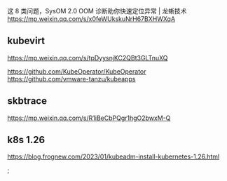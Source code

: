 
这 8 类问题，SysOM 2.0 OOM 诊断助你快速定位异常 | 龙蜥技术
https://mp.weixin.qq.com/s/x0feWUkskuNrH67BXHWXqA


## kubevirt 

https://mp.weixin.qq.com/s/tpDyysnjKC2QBt3GLTnuXQ

https://github.com/KubeOperator/KubeOperator
https://github.com/vmware-tanzu/kubeapps

## skbtrace

https://mp.weixin.qq.com/s/R1iBeCbPQgr1hgO2bwxM-Q

## k8s 1.26 

https://blog.frognew.com/2023/01/kubeadm-install-kubernetes-1.26.html

;